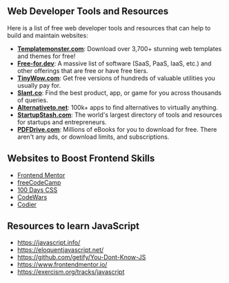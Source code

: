 ## Web Developer Tools and Resources

Here is a list of free web developer tools and resources that can help to build and maintain websites:

* **[Templatemonster.com](https://www.templatemonster.com/)**: Download over 3,700+ stunning web templates and themes for free!
* **[Free-for.dev](https://free-for.dev/)**: A massive list of software (SaaS, PaaS, IaaS, etc.) and other offerings that are free or have free tiers.
* **[TinyWow.com](https://www.tinywow.com/)**: Get free versions of hundreds of valuable utilities you usually pay for.
* **[Slant.co](https://www.slant.co/)**: Find the best product, app, or game for you across thousands of queries.
* **[Alternativeto.net](https://alternativeto.net/)**: 100k+ apps to find alternatives to virtually anything.
* **[StartupStash.com](https://startupstash.com/)**: The world's largest directory of tools and resources for startups and entrepreneurs.
* **[PDFDrive.com](https://www.pdfdrive.com/)**: Millions of eBooks for you to download for free. There aren't any ads, or download limits, and subscriptions.


## Websites to Boost Frontend Skills

* [Frontend Mentor](https://frontendmentor.io)
* [freeCodeCamp](https://freecodecamp.org)
* [100 Days CSS](https://100dayscss.com)
* [CodeWars](https://codewars.com)
* [Codier](https://codier.io)

## Resources to learn JavaScript

* https://javascript.info/
* https://eloquentjavascript.net/
* https://github.com/getify/You-Dont-Know-JS
* https://www.frontendmentor.io/
* https://exercism.org/tracks/javascript
